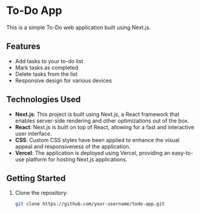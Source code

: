 # To-Do App

This is a simple To-Do web application built using Next.js.

## Features
- Add tasks to your to-do list
- Mark tasks as completed
- Delete tasks from the list
- Responsive design for various devices

## Technologies Used
- **Next.js**: This project is built using Next.js, a React framework that enables server-side rendering and other optimizations out of the box.
- **React**: Next.js is built on top of React, allowing for a fast and interactive user interface.
- **CSS**: Custom CSS styles have been applied to enhance the visual appeal and responsiveness of the application.
- **Vercel**: The application is deployed using Vercel, providing an easy-to-use platform for hosting Next.js applications.

## Getting Started
1. Clone the repository:
   ```bash
   git clone https://github.com/your-username/todo-app.git
